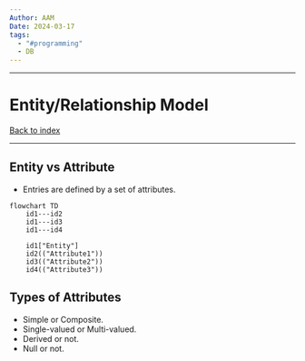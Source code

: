 ```yaml
---
Author: AAM
Date: 2024-03-17
tags:
  - "#programming"
  - DB
---
```


---
# Entity/Relationship Model

[Back to index](../../DATABASES.md)

---

## Entity vs Attribute

- Entries are defined by a set of attributes.

```mermaid
flowchart TD
	id1---id2
	id1---id3
	id1---id4

	id1["Entity"]
	id2(("Attribute1"))
	id3(("Attribute2"))
	id4(("Attribute3"))
```
## Types of Attributes

- Simple or Composite.
- Single-valued or Multi-valued.
- Derived or not.
- Null or not.